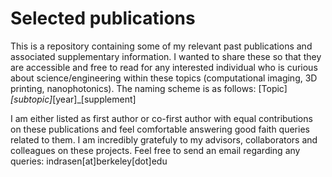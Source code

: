 # Selected publications

This is a repository containing some of my relevant past publications and associated supplementary information. I wanted to share these so that they are accessible and free to read for any interested individual who is curious about science/engineering within these topics (computational imaging, 3D printing, nanophotonics). The naming scheme is as follows:
[Topic]_[subtopic]_[year]_[supplement]
	
I am either listed as first author or co-first author with equal contributions on these publications and feel comfortable answering good faith queries related to them. I am incredibly gratefuly to my advisors, collaborators and colleagues on these projects. Feel free to send an email regarding any queries: indrasen[at]berkeley[dot]edu
